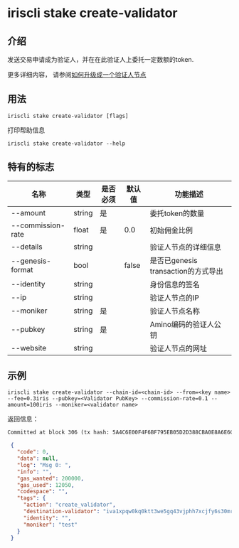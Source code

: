 # iriscli stake create-validator

## 介绍

发送交易申请成为验证人，并在在此验证人上委托一定数额的token.

更多详细内容， 请参阅[如何升级成一个验证人节点](../../get-started/Validator-Node.md)

## 用法

```
iriscli stake create-validator [flags]
```

打印帮助信息
```
iriscli stake create-validator --help
```


## 特有的标志

| 名称                          | 类型   | 是否必须 | 默认值 | 功能描述                          |
| ---------------------------- | -----  | ------ | ----- | -------------------------------- |
| --amount                     | string | 是     |       | 委托token的数量                    |
| --commission-rate            | float  | 是     | 0.0   | 初始佣金比例                       |
| --details                    | string |        |       | 验证人节点的详细信息                 |
| --genesis-format             | bool   |        | false | 是否已genesis transaction的方式导出 |
| --identity                   | string |        |       | 身份信息的签名                      |
| --ip                         | string |        |       | 验证人节点的IP                      |
| --moniker                    | string | 是     |       | 验证人节点名称                      |
| --pubkey                     | string | 是     |       | Amino编码的验证人公钥               |
| --website                    | string |        |       | 验证人节点的网址                    |

## 示例

```
iriscli stake create-validator --chain-id=<chain-id> --from=<key name> --fee=0.3iris --pubkey=<Validator PubKey> --commission-rate=0.1 --amount=100iris --moniker=<validator name>
```

返回信息：
```txt
Committed at block 306 (tx hash: 5A4C6E00F4F6BF795EB05D2D388CBA0E8A6E6CF17669314B1EE6A31729A22450, response: {Code:0 Data:[] Log:Msg 0:  Info: GasWanted:200000 GasUsed:3398 Tags:[{Key:[97 99 116 105 111 110] Value:[115 101 114 118 105 99 101 45 119 105 116 104 100 114 97 119 45 102 101 101 115] XXX_NoUnkeyedLiteral:{} XXX_unrecognized:[] XXX_sizecache:0} {Key:[99 111 109 112 108 101 116 101 67 111 110 115 117 109 101 100 84 120 70 101 101 45 105 114 105 115 45 97 116 116 111] Value:[34 54 55 57 54 48 48 48 48 48 48 48 48 48 48 48 34] XXX_NoUnkeyedLiteral:{} XXX_unrecognized:[] XXX_sizecache:0}] Codespace: XXX_NoUnkeyedLiteral:{} XXX_unrecognized:[] XXX_sizecache:0})
```

```json
 {
   "code": 0,
   "data": null,
   "log": "Msg 0: ",
   "info": "",
   "gas_wanted": 200000,
   "gas_used": 12050,
   "codespace": "",
   "tags": {
     "action": "create_validator",
     "destination-validator": "iva1xpqw0kq0ktt3we5gq43vjphh7xcjfy6s30mrlz",
     "identity": "",
     "moniker": "test"
   }
 }
```
